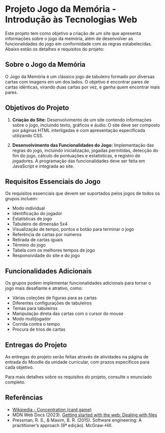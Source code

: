 # Projeto Jogo da Memória - Introdução às Tecnologias Web

Este projeto tem como objetivo a criação de um site que apresenta informações sobre o jogo da memória, além de desenvolver as funcionalidades do jogo em conformidade com as regras estabelecidas. Abaixo estão os detalhes e requisitos do projeto:

## Sobre o Jogo da Memória

O Jogo da Memória é um clássico jogo de tabuleiro formado por diversas cartas com imagens em um dos lados. O objetivo é encontrar pares de cartas idênticas, virando duas cartas por vez, e ganha quem encontrar mais pares.

## Objetivos do Projeto

1. **Criação do Site:** Desenvolvimento de um site contendo informações sobre o jogo, incluindo texto, gráficos e áudio. O site deve ser composto por páginas HTML interligadas e com apresentação especificada utilizando CSS.

2. **Desenvolvimento das Funcionalidades do Jogo:** Implementação das regras do jogo, incluindo inicialização, jogadas permitidas, detecção do fim do jogo, cálculo de pontuações e estatísticas, e registro de jogadores. A programação das funcionalidades deve ser feita em JavaScript e integrada ao site.

## Requisitos Essenciais do Jogo

Os requisitos essenciais que devem ser suportados pelos jogos de todos os grupos incluem:

- Modo individual
- Identificação do jogador
- Estatísticas de jogo
- Tabuleiro de dimensão 5x4
- Visualização de tempo, pontos e botão para terminar o jogo
- Referência de cartas por números
- Retirada de cartas iguais
- Término do jogo
- Tabela com os melhores tempos de jogo
- Responsividade do site e do jogo

## Funcionalidades Adicionais

Os grupos podem implementar funcionalidades adicionais para tornar o jogo mais desafiante e atrativo, como:

- Várias coleções de figuras para as cartas
- Diferentes configurações de tabuleiros
- Temas para tabuleiros
- Manipulação direta das cartas com o cursor do mouse
- Modo multijogador
- Corrida contra o tempo
- Procura de trios de cartas

## Entregas do Projeto

As entregas do projeto serão feitas através de atividades na página de entrada do Moodle da unidade curricular, com prazos específicos para cada objetivo.

Para mais detalhes sobre os requisitos do projeto, consulte o enunciado completo.

## Referências

- [Wikipedia - Concentration (card game)](https://en.wikipedia.org/wiki/Concentration_(card_game))
- MDN Web Docs (2023). [Getting started with the web: Dealing with files](https://developer.mozilla.org/docs/Learn/Getting_started_with_the_web/Dealing_with_files)
- Pressman, R. S., & Maxim, B. R. (2015). Software engineering: A practitioner’s approach (8ª edição). McGraw-Hill.
